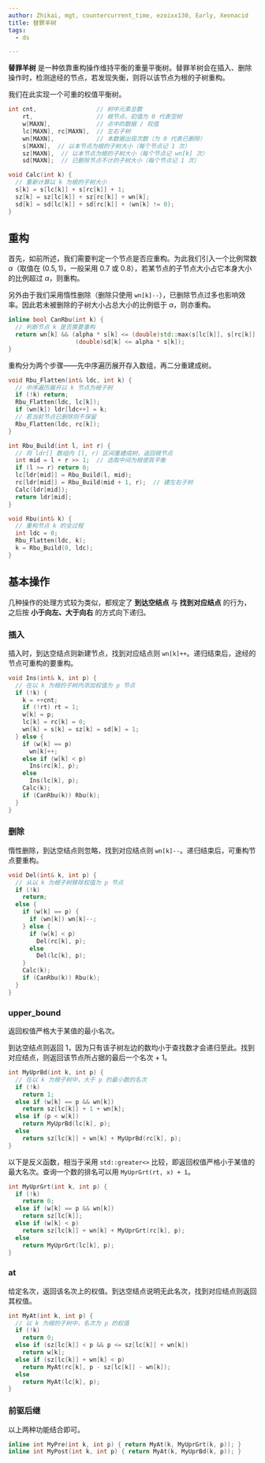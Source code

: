 ```yaml
---
author: Zhikai, mgt, countercurrent_time, ezoixx130, Early, Xeonacid
title: 替罪羊树
tags:
  - ds

---
```


**替罪羊树** 是一种依靠重构操作维持平衡的重量平衡树。替罪羊树会在插入、删除操作时，检测途经的节点，若发现失衡，则将以该节点为根的子树重构。

我们在此实现一个可重的权值平衡树。

```cpp
int cnt,                 // 树中元素总数
    rt,                  // 根节点，初值为 0 代表空树
    w[MAXN],             // 点中的数据 / 权值
    lc[MAXN], rc[MAXN],  // 左右子树
    wn[MAXN],            // 本数据出现次数（为 0 代表已删除）
    s[MAXN],  // 以本节点为根的子树大小（每个节点记 1 次）
    sz[MAXN],  // 以本节点为根的子树大小（每个节点记 wn[k] 次）
    sd[MAXN];  // 已删除节点不计的子树大小（每个节点记 1 次）

void Calc(int k) {
  // 重新计算以 k 为根的子树大小
  s[k] = s[lc[k]] + s[rc[k]] + 1;
  sz[k] = sz[lc[k]] + sz[rc[k]] + wn[k];
  sd[k] = sd[lc[k]] + sd[rc[k]] + (wn[k] != 0);
}
```

## 重构

首先，如前所述，我们需要判定一个节点是否应重构。为此我们引入一个比例常数 $\alpha$（取值在 $(0.5,1)$，一般采用 $0.7$ 或 $0.8$），若某节点的子节点大小占它本身大小的比例超过 $\alpha$，则重构。

另外由于我们采用惰性删除（删除只使用 `wn[k]--`），已删除节点过多也影响效率。因此若未被删除的子树大小占总大小的比例低于 $\alpha$，则亦重构。

```cpp
inline bool CanRbu(int k) {
  // 判断节点 k 是否需要重构
  return wn[k] && (alpha * s[k] <= (double)std::max(s[lc[k]], s[rc[k]]) ||
                   (double)sd[k] <= alpha * s[k]);
}
```

重构分为两个步骤——先中序遍历展开存入数组，再二分重建成树。

```cpp
void Rbu_Flatten(int& ldc, int k) {
  // 中序遍历展开以 k 节点为根子树
  if (!k) return;
  Rbu_Flatten(ldc, lc[k]);
  if (wn[k]) ldr[ldc++] = k;
  // 若当前节点已删除则不保留
  Rbu_Flatten(ldc, rc[k]);
}

int Rbu_Build(int l, int r) {
  // 将 ldr[] 数组内 [l, r) 区间重建成树，返回根节点
  int mid = l + r >> 1;  // 选取中间为根使其平衡
  if (l >= r) return 0;
  lc[ldr[mid]] = Rbu_Build(l, mid);
  rc[ldr[mid]] = Rbu_Build(mid + 1, r);  // 建左右子树
  Calc(ldr[mid]);
  return ldr[mid];
}

void Rbu(int& k) {
  // 重构节点 k 的全过程
  int ldc = 0;
  Rbu_Flatten(ldc, k);
  k = Rbu_Build(0, ldc);
}
```

## 基本操作

几种操作的处理方式较为类似，都规定了 **到达空结点** 与 **找到对应结点** 的行为，之后按 **小于向左、大于向右** 的方式向下递归。

### 插入

插入时，到达空结点则新建节点，找到对应结点则 `wn[k]++`。递归结束后，途经的节点可重构的要重构。

```cpp
void Ins(int& k, int p) {
  // 在以 k 为根的子树内添加权值为 p 节点
  if (!k) {
    k = ++cnt;
    if (!rt) rt = 1;
    w[k] = p;
    lc[k] = rc[k] = 0;
    wn[k] = s[k] = sz[k] = sd[k] = 1;
  } else {
    if (w[k] == p)
      wn[k]++;
    else if (w[k] < p)
      Ins(rc[k], p);
    else
      Ins(lc[k], p);
    Calc(k);
    if (CanRbu(k)) Rbu(k);
  }
}
```

### 删除

惰性删除，到达空结点则忽略，找到对应结点则 `wn[k]--`。递归结束后，可重构节点要重构。

```cpp
void Del(int& k, int p) {
  // 从以 k 为根子树移除权值为 p 节点
  if (!k)
    return;
  else {
    if (w[k] == p) {
      if (wn[k]) wn[k]--;
    } else {
      if (w[k] < p)
        Del(rc[k], p);
      else
        Del(lc[k], p);
    }
    Calc(k);
    if (CanRbu(k)) Rbu(k);
  }
}
```

### upper\_bound

返回权值严格大于某值的最小名次。

到达空结点则返回 1，因为只有该子树左边的数均小于查找数才会递归至此。找到对应结点，则返回该节点所占据的最后一个名次 + 1。

```cpp
int MyUprBd(int k, int p) {
  // 在以 k 为根子树中，大于 p 的最小数的名次
  if (!k)
    return 1;
  else if (w[k] == p && wn[k])
    return sz[lc[k]] + 1 + wn[k];
  else if (p < w[k])
    return MyUprBd(lc[k], p);
  else
    return sz[lc[k]] + wn[k] + MyUprBd(rc[k], p);
}
```

以下是反义函数，相当于采用 `std::greater<>` 比较，即返回权值严格小于某值的最大名次。查询一个数的排名可以用 `MyUprGrt(rt, x) + 1`。

```cpp
int MyUprGrt(int k, int p) {
  if (!k)
    return 0;
  else if (w[k] == p && wn[k])
    return sz[lc[k]];
  else if (w[k] < p)
    return sz[lc[k]] + wn[k] + MyUprGrt(rc[k], p);
  else
    return MyUprGrt(lc[k], p);
}
```

### at

给定名次，返回该名次上的权值。到达空结点说明无此名次，找到对应结点则返回其权值。

```cpp
int MyAt(int k, int p) {
  // 以 k 为根的子树中，名次为 p 的权值
  if (!k)
    return 0;
  else if (sz[lc[k]] < p && p <= sz[lc[k]] + wn[k])
    return w[k];
  else if (sz[lc[k]] + wn[k] < p)
    return MyAt(rc[k], p - sz[lc[k]] - wn[k]);
  else
    return MyAt(lc[k], p);
}
```

### 前驱后继

以上两种功能结合即可。

```cpp
inline int MyPre(int k, int p) { return MyAt(k, MyUprGrt(k, p)); }
inline int MyPost(int k, int p) { return MyAt(k, MyUprBd(k, p)); }
```
